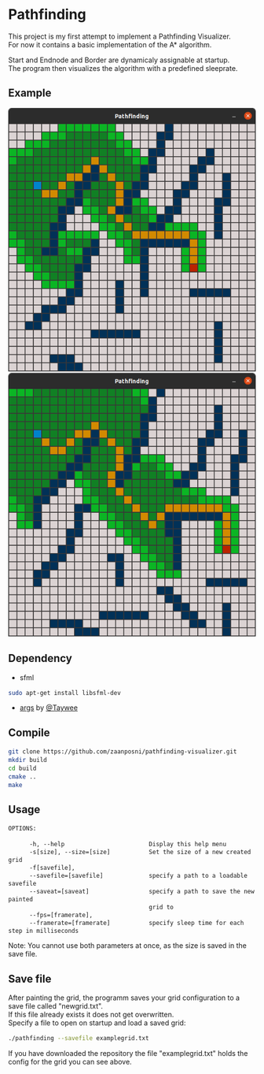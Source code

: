 # Pathfinding

This project is my first attempt to implement a Pathfinding Visualizer.<br/>
For now it contains a basic implementation of the A* algorithm.

Start and Endnode and Border are dynamicaly assignable at startup.<br/>
The program then visualizes the algorithm with a predefined sleeprate.


## Example

![Example Image](example.png)
![Example Image](savefilexample.png)

## Dependency

- sfml
```bash
sudo apt-get install libsfml-dev
```

- [args](https://github.com/Taywee/args) by [@Taywee](https://github.com/Taywee)

## Compile

```bash
git clone https://github.com/zaanposni/pathfinding-visualizer.git
mkdir build
cd build
cmake ..
make
```

## Usage

```
OPTIONS:

      -h, --help                        Display this help menu
      -s[size], --size=[size]           Set the size of a new created grid
      -f[savefile],
      --savefile=[savefile]             specify a path to a loadable savefile
      --saveat=[saveat]                 specify a path to save the new painted
                                        grid to
      --fps=[framerate],
      --framerate=[framerate]           specify sleep time for each step in milliseconds
```

Note: You cannot use both parameters at once, as the size is saved in the save file.


## Save file

After painting the grid, the programm saves your grid configuration to a save file called "newgrid.txt".<br/>
If this file already exists it does not get overwritten.<br/>
Specify a file to open on startup and load a saved grid:
```bash
./pathfinding --savefile examplegrid.txt
```
If you have downloaded the repository the file "examplegrid.txt" holds the config for the grid you can see above.
